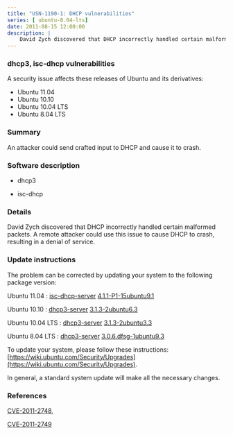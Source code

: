 ```yaml
---
title: "USN-1190-1: DHCP vulnerabilities"
series: [ ubuntu-8.04-lts]
date: 2011-08-15 12:00:00
description: |
    David Zych discovered that DHCP incorrectly handled certain malformed packets. A remote attacker could use this issue to cause DHCP to crash, resulting in a denial of service. 
--- 
```

 
### dhcp3, isc-dhcp vulnerabilities

A security issue affects these releases of Ubuntu and its derivatives:

* Ubuntu 11.04
* Ubuntu 10.10
* Ubuntu 10.04 LTS
* Ubuntu 8.04 LTS

### Summary

An attacker could send crafted input to DHCP and cause it to crash. 

### Software description

* dhcp3 

* isc-dhcp 

### Details

David Zych discovered that DHCP incorrectly handled certain malformed packets. A remote attacker could use this issue to cause DHCP to crash, resulting in a denial of service. 

### Update instructions

The problem can be corrected by updating your system to the following package version:

Ubuntu 11.04
 : [isc-dhcp-server](https://launchpad.net/ubuntu/+source/isc-dhcp) <span> [4.1.1-P1-15ubuntu9.1](https://launchpad.net/ubuntu/+source/isc-dhcp/4.1.1-P1-15ubuntu9.1) </span> 

Ubuntu 10.10
 : [dhcp3-server](https://launchpad.net/ubuntu/+source/dhcp3) <span> [3.1.3-2ubuntu6.3](https://launchpad.net/ubuntu/+source/dhcp3/3.1.3-2ubuntu6.3) </span> 

Ubuntu 10.04 LTS
 : [dhcp3-server](https://launchpad.net/ubuntu/+source/dhcp3) <span> [3.1.3-2ubuntu3.3](https://launchpad.net/ubuntu/+source/dhcp3/3.1.3-2ubuntu3.3) </span> 

Ubuntu 8.04 LTS
 : [dhcp3-server](https://launchpad.net/ubuntu/+source/dhcp3) <span> [3.0.6.dfsg-1ubuntu9.3](https://launchpad.net/ubuntu/+source/dhcp3/3.0.6.dfsg-1ubuntu9.3) </span> 

To update your system, please follow these instructions: [https://wiki.ubuntu.com/Security/Upgrades](https://wiki.ubuntu.com/Security/Upgrades).

In general, a standard system update will make all the necessary changes. 

### References

 [CVE-2011-2748](http://people.ubuntu.com/~ubuntu-security/cve/CVE-2011-2748), 

 [CVE-2011-2749](http://people.ubuntu.com/~ubuntu-security/cve/CVE-2011-2749)
 
